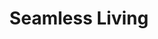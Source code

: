 ---
layout: slides
title: Seamless Living
caption: Συνδέοντας Περιβάλλοντα με Έξυπνη Τεχνολογία
image_url: /images/iqair_app.png
slides:
  - iqair_app
  - iqair_monitor
---